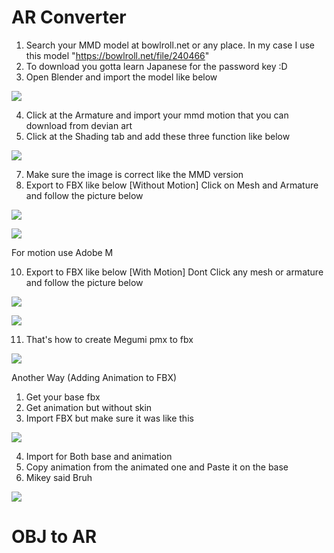 # AR Converter
1) Search your MMD model at bowlroll.net or any place. In my case I use this model "https://bowlroll.net/file/240466"
2) To download you gotta learn Japanese for the password key :D
3) Open Blender and import the model like below

![](images/import.JPG)

4) Click at the Armature and import your mmd motion that you can download from devian art
5) Click at the Shading tab and add these three function like below 

![](images/Shading.JPG)

7) Make sure the image is correct like the MMD version
8) Export to FBX like below [Without Motion]
Click on Mesh and Armature and follow the picture below

![](images/mixamo.JPG)

![](images/mixamo2.JPG)

For motion use Adobe M

10) Export to FBX like below [With Motion]
Dont Click any mesh or armature and follow the picture below

![](images/BlenderSetting.JPG)

![](images/BlenderSetting2.JPG)

11) That's how to create Megumi pmx to fbx

![](images/icon_1.png)

Another Way (Adding Animation to FBX)
1) Get your base fbx
2) Get animation but without skin
3) Import FBX but make sure it was like this

![](images/key.JPG)

4) Import for Both base and animation
5) Copy animation from the animated one and Paste it on the base
6) Mikey said Bruh

![](images/mikey.JPG)

# OBJ to AR
